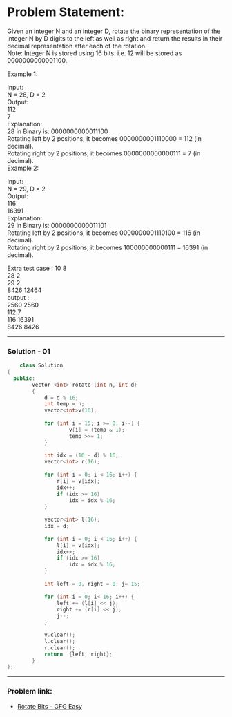 # Problem Statement:
Given an integer N and an integer D, rotate the binary representation of the integer N by D digits to the left as well as right and return the results in their decimal representation after each of the rotation.</br>
Note: Integer N is stored using 16 bits. i.e. 12 will be stored as 0000000000001100.

Example 1:

Input:</br>
N = 28, D = 2 </br>
Output:</br>
112</br>
7</br>
Explanation: </br>
28 in Binary is: 0000000000011100 </br>
Rotating left by 2 positions, it becomes 0000000001110000 = 112 (in decimal). </br>
Rotating right by 2 positions, it becomes 0000000000000111 = 7 (in decimal). </br>
Example 2:

Input: </br>
N = 29, D = 2</br>
Output: </br>
116</br>
16391</br>
Explanation: </br>
29 in Binary is: 0000000000011101</br>
Rotating left by 2 positions, it becomes 0000000001110100 = 116 (in decimal).</br>
Rotating right by 2 positions, it becomes 100000000000111 = 16391 (in decimal).

Extra test case :
10 8  </br>
28 2 </br>
29 2 </br>
8426 12464 </br>
output :  </br>
2560 2560 </br>
112 7 </br>
116 16391 </br>
8426 8426

---

### Solution - 01 
```c++
    class Solution
{
  public:
        vector <int> rotate (int n, int d)
        {
            d = d % 16;
            int temp = n;
            vector<int>v(16);
            
            for (int i = 15; i >= 0; i--) {
                    v[i] = (temp & 1);
                    temp >>= 1; 
            }
            
            int idx = (16 - d) % 16;
            vector<int> r(16);
            
            for (int i = 0; i < 16; i++) {
                r[i] = v[idx];
                idx++;
                if (idx >= 16)
                    idx = idx % 16;
            }
            
            vector<int> l(16);
            idx = d;
            
            for (int i = 0; i < 16; i++) {
                l[i] = v[idx];
                idx++;
                if (idx >= 16)
                    idx = idx % 16;
            }
            
            int left = 0, right = 0, j= 15;
            
            for (int i = 0; i< 16; i++) {
                left += (l[i] << j);
                right += (r[i] << j);
                j--;
            }

            v.clear();
            l.clear();
            r.clear();
            return  {left, right};
        }
};

```

---
### Problem link: 
- [Rotate Bits - GFG Easy](https://practice.geeksforgeeks.org/problems/rotate-bits4524/1?utm_source=youtube&utm_medium=courseteam_practice_desc&utm_campaign=problem_of_the_day)